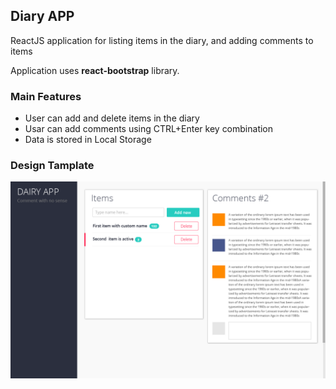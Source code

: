 ## Diary APP
ReactJS application for listing items in the diary, and adding comments to items

Application uses **react-bootstrap** library.

### Main Features
- User can add and delete items in the diary
- Usar can add comments using CTRL+Enter key combination
- Data is stored in Local Storage

### Design Tamplate
![design](/Empeek_test/test_UI.png)

